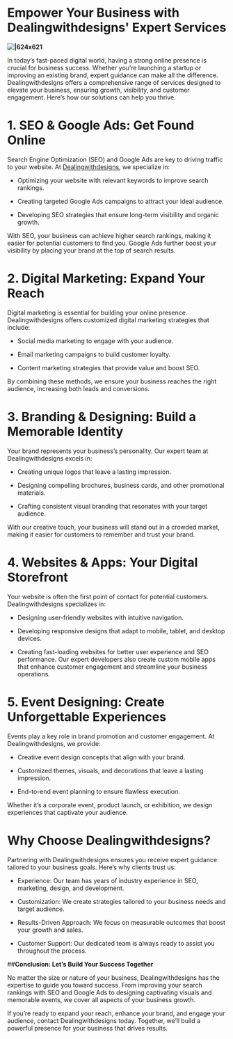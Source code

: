 # Empower Your Business with Dealingwithdesigns' Expert Services
**![|624x621](https://lh7-rt.googleusercontent.com/docsz/AD_4nXc12JEHlOkNXMofevEkWuir0nruTkqRkMrtfct8pzasnM9HE4-ORKeimhg_2jdiZZ0uzFmAv5efICHzutfJc41ESU8d5TeTs1-_2toRoEqDGScB6HnmtlELgMnZJznNfOJB2NoJgg?key=OFiMo6W_KH_uT9TSo9r4hp8H)**

In today’s fast-paced digital world, having a strong online presence is crucial for business success. Whether you’re launching a startup or improving an existing brand, expert guidance can make all the difference. Dealingwithdesigns offers a comprehensive range of services designed to elevate your business, ensuring growth, visibility, and customer engagement. Here’s how our solutions can help you thrive.

# **1. SEO & Google Ads: Get Found Online**
Search Engine Optimization (SEO) and Google Ads are key to driving traffic to your website. At [Dealingwithdesigns](https://dealingwithdesigns.com/services), we specialize in:

* Optimizing your website with relevant keywords to improve search rankings.
  
* Creating targeted Google Ads campaigns to attract your ideal audience.
  
* Developing SEO strategies that ensure long-term visibility and organic growth.
  
With SEO, your business can achieve higher search rankings, making it easier for potential customers to find you. Google Ads further boost your visibility by placing your brand at the top of search results.

# **2. Digital Marketing: Expand Your Reach**
Digital marketing is essential for building your online presence. Dealingwithdesigns offers customized digital marketing strategies that include:

* Social media marketing to engage with your audience.
  
* Email marketing campaigns to build customer loyalty.
  
* Content marketing strategies that provide value and boost SEO.
  
By combining these methods, we ensure your business reaches the right audience, increasing both leads and conversions.

# **3. Branding & Designing: Build a Memorable Identity**
Your brand represents your business’s personality. Our expert team at Dealingwithdesigns excels in:

* Creating unique logos that leave a lasting impression.
  
* Designing compelling brochures, business cards, and other promotional materials.

* Crafting consistent visual branding that resonates with your target audience.

With our creative touch, your business will stand out in a crowded market, making it easier for customers to remember and trust your brand.

# **4. Websites & Apps: Your Digital Storefront**
Your website is often the first point of contact for potential customers. Dealingwithdesigns specializes in:

* Designing user-friendly websites with intuitive navigation.
  
* Developing responsive designs that adapt to mobile, tablet, and desktop devices.
  
* Creating fast-loading websites for better user experience and SEO performance.
Our expert developers also create custom mobile apps that enhance customer engagement and streamline your business operations.

# **5. Event Designing: Create Unforgettable Experiences**
Events play a key role in brand promotion and customer engagement. At Dealingwithdesigns, we provide:

* Creative event design concepts that align with your brand.
  
* Customized themes, visuals, and decorations that leave a lasting impression.

* End-to-end event planning to ensure flawless execution.
  
Whether it’s a corporate event, product launch, or exhibition, we design experiences that captivate your audience.

# **Why Choose Dealingwithdesigns?**
Partnering with Dealingwithdesigns ensures you receive expert guidance tailored to your business goals. Here’s why clients trust us:

* Experience: Our team has years of industry experience in SEO, marketing, design, and development.
  
* Customization: We create strategies tailored to your business needs and target audience.
  
* Results-Driven Approach: We focus on measurable outcomes that boost your growth and sales.
  
* Customer Support: Our dedicated team is always ready to assist you throughout the process.
  
##**Conclusion: Let’s Build Your Success Together**

No matter the size or nature of your business, Dealingwithdesigns has the expertise to guide you toward success. From improving your search rankings with SEO and Google Ads to designing captivating visuals and memorable events, we cover all aspects of your business growth.

If you’re ready to expand your reach, enhance your brand, and engage your audience, contact Dealingwithdesigns today. Together, we’ll build a powerful presence for your business that drives results.
